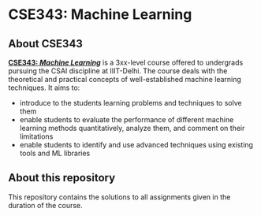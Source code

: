 # CSE343: Machine Learning

## About CSE343

**[CSE343: *Machine Learning*](http://techtree.iiitd.edu.in/viewDescription/filename?=ECE363)** is a 3xx-level course offered to undergrads pursuing the CSAI discipline at IIIT-Delhi. The course deals with the theoretical and practical concepts of well-established machine learning techniques. It aims to:

- introduce to the students learning problems and techniques to solve them
- enable students to evaluate the performance of different machine learning methods quantitatively, analyze them, and comment on their limitations
- enable students to identify and use advanced techniques using existing tools and ML libraries

## About this repository

This repository contains the solutions to all assignments given in the duration of the course.
